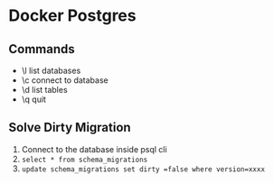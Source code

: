 # Docker Postgres

## Commands

- \l list databases
- \c connect to database
- \d list tables
- \q quit

## Solve Dirty Migration

1. Connect to the database inside psql cli
2. ```select * from schema_migrations```
3. ```update schema_migrations set dirty =false where version=xxxx```
